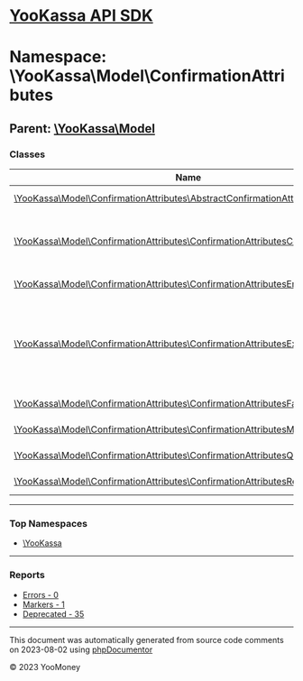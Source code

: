 # [YooKassa API SDK](../home.md)

# Namespace: \YooKassa\Model\ConfirmationAttributes

## Parent: [\YooKassa\Model](../namespaces/yookassa-model.md)

### Classes

| Name | Summary |
| ---- | ------- |
| [\YooKassa\Model\ConfirmationAttributes\AbstractConfirmationAttributes](../classes/YooKassa-Model-ConfirmationAttributes-AbstractConfirmationAttributes.md) | Способ подтверждения платежа |
| [\YooKassa\Model\ConfirmationAttributes\ConfirmationAttributesCodeVerification](../classes/YooKassa-Model-ConfirmationAttributes-ConfirmationAttributesCodeVerification.md) | Сценарий при котором необходимо получить одноразовый код от плательщика для подтверждения платежа |
| [\YooKassa\Model\ConfirmationAttributes\ConfirmationAttributesEmbedded](../classes/YooKassa-Model-ConfirmationAttributes-ConfirmationAttributesEmbedded.md) | Способ подтверждения платежа |
| [\YooKassa\Model\ConfirmationAttributes\ConfirmationAttributesExternal](../classes/YooKassa-Model-ConfirmationAttributes-ConfirmationAttributesExternal.md) | Сценарий при котором необходимо ожидать пока пользователь самостоятельно подтвердит платеж. Например, пользователь подтверждает платеж ответом на SMS или в приложении партнера |
| [\YooKassa\Model\ConfirmationAttributes\ConfirmationAttributesFactory](../classes/YooKassa-Model-ConfirmationAttributes-ConfirmationAttributesFactory.md) | Class ConfirmationAttributesFactory |
| [\YooKassa\Model\ConfirmationAttributes\ConfirmationAttributesMobileApplication](../classes/YooKassa-Model-ConfirmationAttributes-ConfirmationAttributesMobileApplication.md) | Способ подтверждения платежа |
| [\YooKassa\Model\ConfirmationAttributes\ConfirmationAttributesQr](../classes/YooKassa-Model-ConfirmationAttributes-ConfirmationAttributesQr.md) | Способ подтверждения платежа |
| [\YooKassa\Model\ConfirmationAttributes\ConfirmationAttributesRedirect](../classes/YooKassa-Model-ConfirmationAttributes-ConfirmationAttributesRedirect.md) | Способ подтверждения платежа |

---

### Top Namespaces

* [\YooKassa](../namespaces/yookassa.md)

---

### Reports
* [Errors - 0](../reports/errors.md)
* [Markers - 1](../reports/markers.md)
* [Deprecated - 35](../reports/deprecated.md)

---

This document was automatically generated from source code comments on 2023-08-02 using [phpDocumentor](http://www.phpdoc.org/)

&copy; 2023 YooMoney